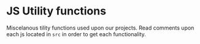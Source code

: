 # JS Utility functions
Miscelanous tility functions used upon our projects. Read comments upon each js located in `src` in order to get each functionality.


